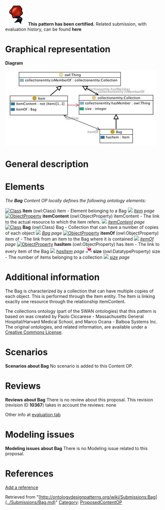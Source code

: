 [![](../images/thumb/b/b5/Certified.png/70px-Certified.png)](../Image/Certified.png.md "Certified.png") __This pattern has been certified.__
Related submission, with evaluation history, can be found __here__





#  Graphical representation


__Diagram__




[![Image:Bag.jpg](../images/4/47/Bag.jpg)](../Image/Bag.jpg.md "Image:Bag.jpg")




#  General description


  




#  Elements


_The __Bag__ Content OP locally defines the following ontology elements:_



[![Class](../../images/thumb/2/27/Class.gif/20px-Class.gif)](../Image/Class.gif.md "Class") __Item__ (owl:Class) Item - Element belonging to a Bag 
 [![](../../../../../../images/thumb/8/87/ArrowRight.gif/11px-ArrowRight.gif)](../Image/ArrowRight.gif.md "ArrowRight.gif") _[Item](../Submissions/Bag/Item.md "Submissions:Bag/Item") page_
[![ObjectProperty](../../../images/thumb/c/c3/ObjectProperty.gif/20px-ObjectProperty.gif)](../Image/ObjectProperty.gif.md "ObjectProperty") __itemContent__ (owl:ObjectProperty) itemContent - The link to the actual resource to which the item refers. 
 [![](../../../../../../images/thumb/8/87/ArrowRight.gif/11px-ArrowRight.gif)](../Image/ArrowRight.gif.md "ArrowRight.gif") _[itemContent](../Submissions/Bag/itemContent.md "Submissions:Bag/itemContent") page_
[![Class](../../images/thumb/2/27/Class.gif/20px-Class.gif)](../Image/Class.gif.md "Class") __Bag__ (owl:Class) Bag - Collection that can have a number of copies of each object 
 [![](../../../../../../images/thumb/8/87/ArrowRight.gif/11px-ArrowRight.gif)](../Image/ArrowRight.gif.md "ArrowRight.gif") _[Bag](../Submissions/Bag/Bag.md "Submissions:Bag/Bag") page_
[![ObjectProperty](../../../images/thumb/c/c3/ObjectProperty.gif/20px-ObjectProperty.gif)](../Image/ObjectProperty.gif.md "ObjectProperty") __itemOf__ (owl:ObjectProperty) item of - The link from an item to the Bag where it is contained 
 [![](../../../../../../images/thumb/8/87/ArrowRight.gif/11px-ArrowRight.gif)](../Image/ArrowRight.gif.md "ArrowRight.gif") _[itemOf](../Submissions/Bag/itemOf.md "Submissions:Bag/itemOf") page_
[![ObjectProperty](../../../images/thumb/c/c3/ObjectProperty.gif/20px-ObjectProperty.gif)](../Image/ObjectProperty.gif.md "ObjectProperty") __hasItem__ (owl:ObjectProperty) has item - The link to every item of the Bag 
 [![](../../../../../../images/thumb/8/87/ArrowRight.gif/11px-ArrowRight.gif)](../Image/ArrowRight.gif.md "ArrowRight.gif") _[hasItem](../Submissions/Bag/hasItem.md "Submissions:Bag/hasItem") page_
[![DatatypeProperty](../images/thumb/a/a5/DatatypeProperty.gif/20px-DatatypeProperty.gif)](../Image/DatatypeProperty.gif.md "DatatypeProperty") __size__ (owl:DatatypeProperty) size - The number of items belonging to a collection 
 [![](../../../../../../images/thumb/8/87/ArrowRight.gif/11px-ArrowRight.gif)](../Image/ArrowRight.gif.md "ArrowRight.gif") _[size](../Submissions/Bag/size.md "Submissions:Bag/size") page_
#  Additional information


The Bag is characterized by a collection that can have multiple copies of each object. This is performed through the Item entity. The Item is linking exaclty one resource through the relationship itemContent.


  

The collections ontology (part of the SWAN ontologies) that this pattern is based on was created by Paolo Ciccarese - Massachusetts General Hospital/Harvard Medical School, and Marco Ocana - Balboa Systems Inc. The original ontologies, and related information, are available under a [Creative Commons License](http://creativecommons.org/licenses/by/1.0/ "http://creativecommons.org/licenses/by/1.0/").



#  Scenarios



__Scenarios about Bag__
No scenario is added to this Content OP.




#  Reviews



__Reviews about Bag__
There is no review about this proposal.
This revision (revision ID __10367__) takes in account the reviews: none


Other info at [evaluation tab](http://ontologydesignpatterns.org/wiki/index.php?title=Submissions:Bag&action=evaluation "http://ontologydesignpatterns.org/wiki/index.php?title=Submissions:Bag&action=evaluation")




  




#  Modeling issues



__Modeling issues about Bag__
There is no Modeling issue related to this proposal.




  




#  References


[Add a reference](index.php@title=Odp%253AAdd_reference&subject=../Submissions/Bag.md "http://ontologydesignpatterns.org/wiki/index.php?title=Odp:Add_reference&subject=Submissions%3ABag")


  






Retrieved from "[http://ontologydesignpatterns.org/wiki/Submissions:Bag](../Submissions/Bag.md)"
 [Category](http://ontologydesignpatterns.org/wiki/Special:Categories "Special:Categories"): [ProposedContentOP](../Category/ProposedContentOP.md "Category:ProposedContentOP")